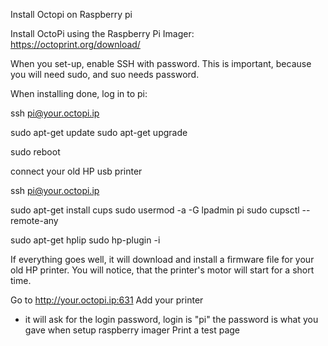 Install Octopi on Raspberry pi

Install OctoPi using the Raspberry Pi Imager:
https://octoprint.org/download/

When you set-up, enable SSH with password. This is important,
because you will need sudo, and suo needs password.

When installing done, log in to pi:

ssh pi@your.octopi.ip

sudo apt-get update
sudo apt-get upgrade

sudo reboot

connect your old HP usb printer

ssh pi@your.octopi.ip

sudo apt-get install cups
sudo usermod -a -G lpadmin pi
sudo cupsctl --remote-any

sudo apt-get hplip
sudo hp-plugin -i

If everything goes well, it will download and install a firmware file for your old HP printer.
You will notice, that the printer's motor will start for a short time.

Go to http://your.octopi.ip:631
Add your printer 
* it will ask for the login password, login is "pi" the password is what you gave when setup
raspberry imager
Print a test page






